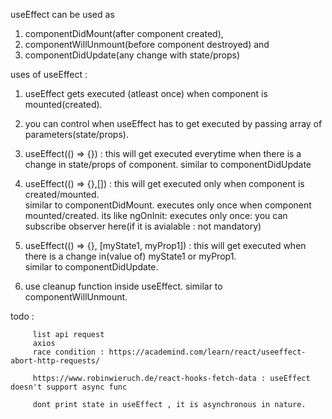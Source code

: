 useEffect can be used as  
1. componentDidMount(after component created), 
2. componentWillUnmount(before component destroyed) and 
3. componentDidUpdate(any change with state/props)

uses of useEffect : 

1. useEffect gets executed (atleast once) when component is mounted(created). 

2. you can control when useEffect has to get executed by passing array of parameters(state/props).  

3. useEffect(() => {}) : this will get executed everytime when there is a change in state/props of component. 
   similar to componentDidUpdate

4. useEffect(() => {},[]) : this will get executed only when component is created/mounted.  
   similar to componentDidMount. executes only once when component mounted/created.
   its like ngOnInit: executes only once: you can subscribe observer here(if it is avialable : not mandatory)

5. useEffect(() => {}, [myState1, myProp1]) : this will get executed when there is a change in(value of) myState1 or myProp1.  
   similar to componentDidUpdate.

6. use cleanup function inside useEffect. similar to componentWillUnmount.



todo : 

         list api request
         axios
         race condition : https://academind.com/learn/react/useeffect-abort-http-requests/
         
         https://www.robinwieruch.de/react-hooks-fetch-data : useEffect doesn't support async func
         
         dont print state in useEffect , it is asynchronous in nature.
